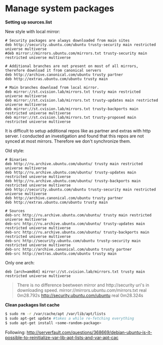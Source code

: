 # Manage system packages

**Setting up sources.list**

New style with local mirror:

```
# Security packages are always downloaded from main sites
deb http://security.ubuntu.com/ubuntu trusty-security main restricted universe multiverse
#deb mirror://mirrors.ubuntu.com/mirrors.txt trusty-security main restricted universe multiverse

# Additional branches are not present on most of all mirrors, therefore download it from canonical servers
deb http://archive.canonical.com/ubuntu trusty partner
deb http://extras.ubuntu.com/ubuntu trusty main

# Main branches download from local mirror.
deb mirror://st.cvision.lab/mirrors.txt trusty main restricted universe multiverse
deb mirror://st.cvision.lab/mirrors.txt trusty-updates main restricted universe multiverse
deb mirror://st.cvision.lab/mirrors.txt trusty-backports main restricted universe multiverse
deb mirror://st.cvision.lab/mirrors.txt trusty-proposed main restricted universe multiverse
```

It is difficult to setup additional repos like as partner and extras with http server. I conducted an investigation and found that this repos are not synced at most mirrors. Therefore we don't synchronize them.

Old style:

```
# Binaries
deb http://ru.archive.ubuntu.com/ubuntu/ trusty main restricted universe multiverse
deb http://ru.archive.ubuntu.com/ubuntu/ trusty-updates main restricted universe multiverse
deb http://ru.archive.ubuntu.com/ubuntu/ trusty-backports main restricted universe multiverse
deb http://security.ubuntu.com/ubuntu trusty-security main restricted universe multiverse
deb http://archive.canonical.com/ubuntu trusty partner
deb http://extras.ubuntu.com/ubuntu trusty main

# Sources
deb-src http://ru.archive.ubuntu.com/ubuntu/ trusty main restricted universe multiverse
deb-src http://ru.archive.ubuntu.com/ubuntu/ trusty-updates main restricted universe multiverse
deb-src http://ru.archive.ubuntu.com/ubuntu/ trusty-backports main restricted universe multiverse
deb-src http://security.ubuntu.com/ubuntu trusty-security main restricted universe multiverse
deb-src http://archive.canonical.com/ubuntu trusty partner
deb-src http://extras.ubuntu.com/ubuntu trusty main
```

Only one arch:

```
deb [arch=amd64] mirror://st.cvision.lab/mirrors.txt trusty main restricted universe multiverse
```

> There is no difference beetween mirror and http://security uri's in downloading speed.
> mirror://mirrors.ubuntu.com/mirrors.txt
> real	0m28.792s
> http://security.ubuntu.com/ubuntu
> real	0m28.324s

**Clean packages list cache**

```bash
$ sudo rm -r /var/cache/apt /var/lib/apt/lists
$ sudo apt-get update #takes a while re-fetching everything
$ sudo apt-get install <some-random-package>
```

Following: http://serverfault.com/questions/368669/debian-ubuntu-is-it-possible-to-reinitialize-var-lib-apt-lists-and-var-apt-cac
